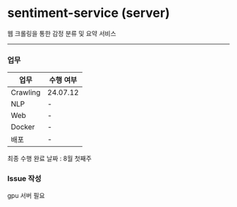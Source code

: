 # sentiment-service (server)
웹 크롤링을 통한 감정 분류 및 요약 서비스

---
### 업무
| 업무      | 수행 여부 |
|-----------|----------|
| Crawling  | 24.07.12 |
| NLP       | -        |
| Web       | -        |
| Docker    | -        |
| 배포      | -        |

최종 수행 완료 날짜 : 8월 첫째주 

### Issue 작성 
gpu 서버 필요
